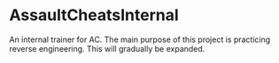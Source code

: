# AssaultCheatsInternal
An internal trainer for AC. The main purpose of this project is practicing reverse engineering. This will gradually be expanded.
